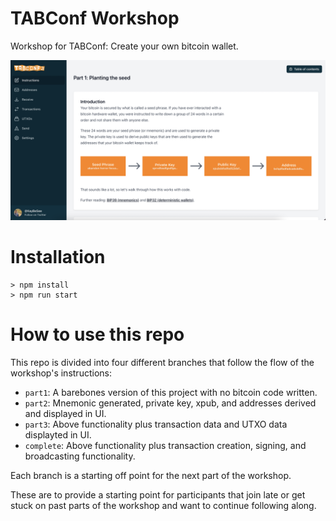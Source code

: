 # TABConf Workshop

Workshop for TABConf: Create your own bitcoin wallet.

![TABConf Wallet App Preview](public/app-preview.png?raw=true "TABConf Wallet App Preview")

# Installation

```
> npm install
> npm run start
```

# How to use this repo

This repo is divided into four different branches that follow the flow of the workshop's instructions:

- `part1`: A barebones version of this project with no bitcoin code written.
- `part2`: Mnemonic generated, private key, xpub, and addresses derived and displayed in UI.
- `part3`: Above functionality plus transaction data and UTXO data displayted in UI.
- `complete`: Above functionality plus transaction creation, signing, and broadcasting functionality.

Each branch is a starting off point for the next part of the workshop.

These are to provide a starting point for participants that join late or get stuck on past parts of the workshop and want to continue following along.
